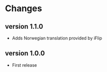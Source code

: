 Changes
========

version 1.1.0
-------------

- Adds Norwegian translation provided by iFlip

version 1.0.0
-------------

- First release
